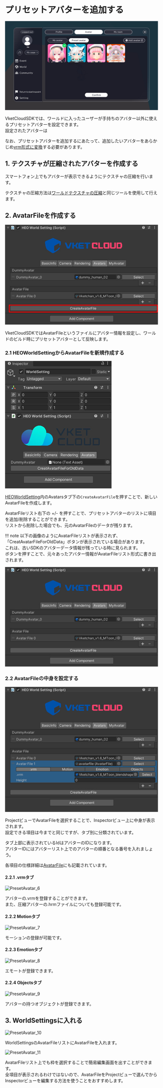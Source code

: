# プリセットアバターを追加する

![PresetAvatar_1](img/PresetAvatar_1.jpg)

VketCloudSDKでは、ワールドに入ったユーザーが手持ちのアバター以外に使えるプリセットアバターを設定できます。<br>
設定されたアバターは

なお、プリセットアバターを追加するにあたって、追加したいアバターをあらかじめ[vrm形式に変換](https://vrm.dev/vrm/how_to_make_vrm/index.html)する必要があります。<br>

## 1. テクスチャが圧縮されたアバターを作成する

スマートフォン上でもアバターが表示できるようにテクスチャの圧縮を行います。<br>

テクスチャの圧縮方法は[ワールドテクスチャの圧縮](../heoexporter/he_TextureCompression.md)と同じツールを使用して行えます。

## 2. AvatarFileを作成する

![PresetAvatar_2](img/PresetAvatar_2.jpg)

VketCloudSDKではAvatarFileというファイルにアバター情報を設定し、ワールドのビルド時にプリセットアバターとして反映します。

### 2.1 HEOWorldSettingからAvatarFileを新規作成する

![PresetAvatar_3](img/PresetAvatar_3.jpg)

[HEOWorldSetting](../HEOComponents/HEOWorldSetting.md)内のAvatarsタブ下の`CreateAvatarFile`を押すことで、新しいAvatarFileを作成します。

AvatarFileリスト右下の +/- を押すことで、プリセットアバターのリストに項目を追加/削除することができます。<br>
リストから削除した場合でも、元のAvatarFileのデータが残ります。

!!! note
        以下の画像のようにAvatarFileリストが表示されず、「CreatAvatarFileForOldData」ボタンが表示されている場合があります。<br>
        これは、古いSDKのアバターデータ情報が残っている時に見られます。<br>
        ボタンを押すことで、元々あったアバター情報がAvatarFileリスト形式に書き出されます。

![PresetAvatar_4](img/PresetAvatar_4.jpg)

### 2.2 AvatarFileの中身を設定する

![PresetAvatar_5](img/PresetAvatar_5.jpg)

ProjectビューでAvatarFileを選択することで、Inspectorビュー上に中身が表示されます。<br>
設定できる項目は今までと同じですが、タブ別に分類されています。

タブ上部に表示されているIdはアバターのIDになります。<br>
アバターIDにはアバターリスト上でのアバターの順番となる番号を入れましょう。

各項目の仕様詳細は[AvatarFile](AvatarFile.md)にも記載されています。

#### 2.2.1 .vrmタブ

![PresetAvatar_6](img/PresetAvatar_6.jpg)

アバターの.vrmを登録することができます。<br>
また、圧縮アバターの.hrmファイルについても登録可能です。

#### 2.2.2 Motionタブ

![PresetAvatar_7](img/PresetAvatar_7.jpg)

モーションの登録が可能です。

#### 2.2.3 Emotionタブ

![PresetAvatar_8](img/PresetAvatar_8.jpg)

エモートが登録できます。

#### 2.2.4 Objectsタブ

![PresetAvatar_9](img/PresetAvatar_9.jpg)

アバターの持つオブジェクトが登録できます。

## 3. WorldSettingsに入れる

![PresetAvatar_10](img/PresetAvatar_10.jpg)

WorldSettingsのAvatarFileリストにAvatarFileを入れます。

![PresetAvatar_11](img/PresetAvatar_11.jpg)

AvatarFileリスト上でも枠を選択することで簡易編集画面を出すことができます。<br>
全項目が表示されるわけではないので、AvatarFileをProjectビューで選んでからInspectorビューを編集する方法を使うことをおすすめします。